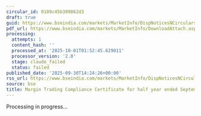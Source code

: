 ```yaml
---
circular_id: 0189c45b309862d3
draft: true
guid: https://www.bseindia.com/markets/MarketInfo/DispNoticesNCirculars.aspx?Noticeid={B460CF54-284B-4445-8100-DD6BC7D12EE3}&noticeno=20250930-84&dt=09/30/2025&icount=84&totcount=114&flag=0
pdf_url: https://www.bseindia.com/markets/MarketInfo/DownloadAttach.aspx?id=20250930-84&attachedId=cb0ee4ff-0190-41e1-b558-3ccef4023338
processing:
  attempts: 1
  content_hash: ''
  processed_at: '2025-10-01T01:52:45.629011'
  processor_version: '2.0'
  stage: claude_failed
  status: failed
published_date: '2025-09-30T14:24:26+00:00'
rss_url: https://www.bseindia.com/markets/MarketInfo/DispNoticesNCirculars.aspx?Noticeid={B460CF54-284B-4445-8100-DD6BC7D12EE3}&noticeno=20250930-84&dt=09/30/2025&icount=84&totcount=114&flag=0
source: bse
title: Margin Trading Compliance Certificate for half year ended September 30, 2025
---
```


Processing in progress...